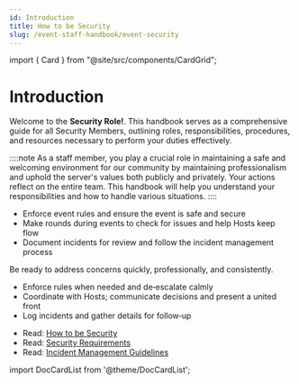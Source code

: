 ```yaml
---
id: Introduction
title: How to be Security
slug: /event-staff-handbook/event-security
---
```


import { Card } from "@site/src/components/CardGrid";

# Introduction

Welcome to the **Security Role!**. This handbook serves as a comprehensive guide for all Security Members, outlining roles, responsibilities, procedures, and resources necessary to perform your duties effectively.

::::note
As a staff member, you play a crucial role in maintaining a safe and welcoming environment for our community by maintaining professionalism and uphold the server's values both publicly and privately. Your actions reflect on the entire team. This handbook will help you understand your responsibilities and how to handle various situations.
::::

<div style={{ marginBottom: "1rem" }}>
  <Card title="What Security Does" icon="🛡️">
    <ul>
      <li>Enforce event rules and ensure the event is safe and secure</li>
      <li>Make rounds during events to check for issues and help Hosts keep flow</li>
      <li>Document incidents for review and follow the incident management process</li>
    </ul>
  </Card>
</div>

<div style={{ marginBottom: "1rem" }}>
  <Card title="Stay Vigilant" status="warning">
    <p>Be ready to address concerns quickly, professionally, and consistently.</p>
  </Card>
</div>

<div style={{ marginBottom: "1rem" }}>
  <Card title="Core Responsibilities" status="info">
    <ul>
      <li>Enforce rules when needed and de‑escalate calmly</li>
      <li>Coordinate with Hosts; communicate decisions and present a united front</li>
      <li>Log incidents and gather details for follow‑up</li>
    </ul>
  </Card>
</div>

<div style={{ marginBottom: "1rem" }}>
  <Card title="Requirements & How‑tos" status="success">
    <ul>
      <li>Read: <a href="./Security/how-to-be-security">How to be Security</a></li>
      <li>Read: <a href="./Security/security-requirements">Security Requirements</a></li>
      <li>Read: <a href="./Security/incident-management-guidelines">Incident Management Guidelines</a></li>
    </ul>
  </Card>
</div>

import DocCardList from '@theme/DocCardList';

<DocCardList />
